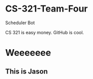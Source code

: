 # CS-321-Team-Four
Scheduler Bot

CS 321 is easy money.
GitHub is cool.

<h1> Weeeeeee </h1>

<h2> This is Jason </h2>

